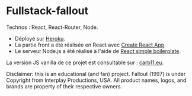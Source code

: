 # Fullstack-fallout



Technos :  React, React-Router, Node.

* Déployé sur [Heroku](https://fullstack-fallout.herokuapp.com/).
* La partie front a été réalisée en React avec [Create React App](https://github.com/facebookincubator/create-react-app).
* Le serveur Node.js a été réalisé à l'aide de [React simple boilerplate](https://github.com/andela-kadeniyi/react-simple-boilerplate/).

La version JS vanilla de ce projet est consultable sur : [carb11.eu](http://carb11.eu/fallout/).

Disclaimer: this is an educational (and fan) project. Fallout (1997) is under Copyright from Interplay Productions, USA. All product names, logos, and brands are property of their respective owners.
 